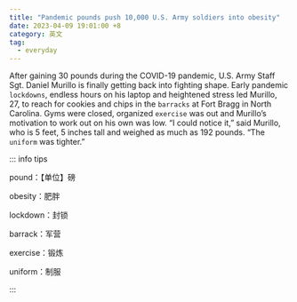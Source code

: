 ```yaml
---
title: "Pandemic pounds push 10,000 U.S. Army soldiers into obesity"
date: 2023-04-09 19:01:00 +8
category: 英文
tag:
  - everyday
---
```


After gaining 30 pounds during the COVID-19 pandemic, U.S. Army Staff Sgt. Daniel Murillo is finally getting back into fighting shape. Early pandemic `lockdowns`, endless hours on his laptop and heightened stress led Murillo, 27, to reach for cookies and chips in the `barracks` at Fort Bragg in North Carolina. Gyms were closed, organized `exercise` was out and Murillo’s motivation to work out on his own was low. “I could notice it,” said Murillo, who is 5 feet, 5 inches tall and weighed as much as 192 pounds. “The `uniform` was tighter.”

::: info tips

pound：【单位】磅

obesity：肥胖

lockdown：封锁

barrack：军营

exercise：锻炼

uniform：制服

:::
